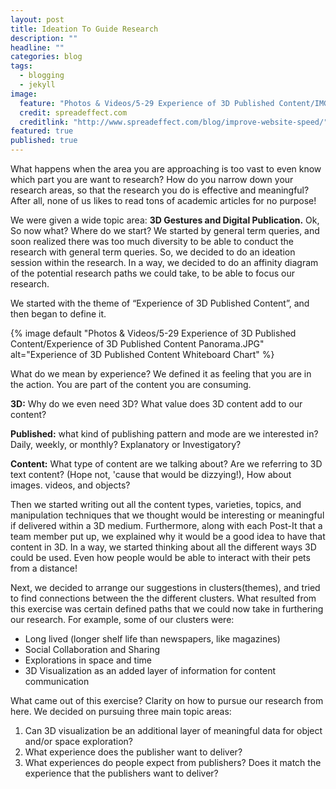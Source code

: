 ```yaml
---
layout: post
title: Ideation To Guide Research
description: ""
headline: ""
categories: blog
tags: 
  - blogging
  - jekyll
image: 
  feature: "Photos & Videos/5-29 Experience of 3D Published Content/IMG_7298.JPG"
  credit: spreadeffect.com
  creditlink: "http://www.spreadeffect.com/blog/improve-website-speed/"
featured: true
published: true
---
```


What happens when the area you are approaching is too vast to even know which part you are want to research? How do you narrow down your research areas, so that the research you do is effective and meaningful? After all, none of us likes to read tons of academic articles for no purpose!

We were given a wide topic area: **3D Gestures and Digital Publication.** Ok, So now what? Where do we start? We started by general term queries, and soon realized there was too much diversity to be able to conduct the research with general term queries. So, we decided to do an ideation session within the research. In a way, we decided to do an affinity diagram of the potential research paths we could take, to be able to focus our research.

We started with the theme of “Experience of 3D Published Content”, and then began to define it.

{% image default "Photos & Videos/5-29 Experience of 3D Published Content/Experience of 3D Published Content Panorama.JPG" alt="Experience of 3D Published Content Whiteboard Chart" %}

What do we mean by experience? We defined it as feeling that you are in the action. You are part of the content you are consuming.

**3D:** Why do we even need 3D? What value does 3D content add to our content?

**Published:** what kind of publishing pattern and mode are we interested in? Daily, weekly, or monthly? Explanatory or Investigatory?

**Content:** What type of content are we talking about? Are we referring to 3D text content? (Hope not, 'cause that would be dizzying!), How about images. videos, and objects?

Then we started writing out all the content types, varieties, topics, and manipulation techniques that we thought would be interesting or meaningful if delivered within a 3D medium. Furthermore, along with each Post-It that a team member put up, we explained why it would be a good idea to have that content in 3D. In a way, we started thinking about all the different ways 3D could be used. Even how people would be able to interact with their pets from a distance! 

Next, we decided to arrange our suggestions in clusters(themes), and tried to find connections between the the different clusters.   What resulted from this exercise was certain defined paths that we could now take in furthering our research. For example, some of our clusters were:

* Long lived (longer shelf life than newspapers, like magazines)
* Social Collaboration and Sharing
* Explorations in space and time
* 3D Visualization as an added layer of information for content communication

What came out of this exercise? Clarity on how to pursue our research from here. We decided on pursuing three main topic areas:

1. Can 3D visualization be an additional layer of meaningful data for object and/or space exploration?
2. What experience does the publisher want to deliver?
3. What experiences do people expect from publishers? Does it match the experience that the publishers want to deliver?

